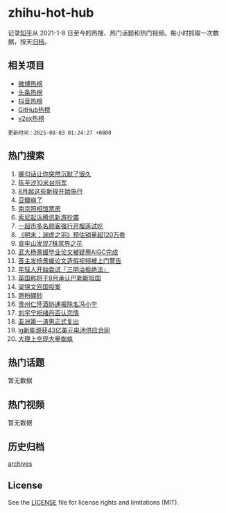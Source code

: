 # zhihu-hot-hub

记录[知乎](https://www.zhihu.com/)从 2021-1-8 日至今的热搜、热门话题和热门视频。每小时抓取一次数据，按天[归档](archives)。

## 相关项目

- [微博热榜](https://github.com/lonnyzhang423/weibo-hot-hub)
- [头条热榜](https://github.com/lonnyzhang423/toutiao-hot-hub)
- [抖音热榜](https://github.com/lonnyzhang423/douyin-hot-hub)
- [GitHub热榜](https://github.com/lonnyzhang423/github-hot-hub)
- [v2ex热榜](https://github.com/lonnyzhang423/v2ex-hot-hub)


`更新时间：2025-08-03 01:24:27 +0800`

## 热门搜索

1. [哪句话让你突然沉默了很久](https://www.zhihu.com/search?q=%E5%93%AA%E5%8F%A5%E8%AF%9D%E8%AE%A9%E4%BD%A0%E7%AA%81%E7%84%B6%E6%B2%89%E9%BB%98%E4%BA%86%E5%BE%88%E4%B9%85)
1. [陈芋汐10米台冠军](https://www.zhihu.com/search?q=%E9%99%88%E8%8A%8B%E6%B1%9010%E7%B1%B3%E5%8F%B0%E5%86%A0%E5%86%9B)
1. [8月起这些新规开始施行](https://www.zhihu.com/search?q=8%E6%9C%88%E8%B5%B7%E8%BF%99%E4%BA%9B%E6%96%B0%E8%A7%84%E5%BC%80%E5%A7%8B%E6%96%BD%E8%A1%8C)
1. [豆瓣崩了](https://www.zhihu.com/search?q=%E8%B1%86%E7%93%A3%E5%B4%A9%E4%BA%86)
1. [南京照相馆票房](https://www.zhihu.com/search?q=%E5%8D%97%E4%BA%AC%E7%85%A7%E7%9B%B8%E9%A6%86%E7%A5%A8%E6%88%BF)
1. [索尼起诉腾讯新游抄袭](https://www.zhihu.com/search?q=%E7%B4%A2%E5%B0%BC%E8%B5%B7%E8%AF%89%E8%85%BE%E8%AE%AF%E6%96%B0%E6%B8%B8%E6%8A%84%E8%A2%AD)
1. [一超市多名顾客强行开榴莲试吃](https://www.zhihu.com/search?q=%E4%B8%80%E8%B6%85%E5%B8%82%E5%A4%9A%E5%90%8D%E9%A1%BE%E5%AE%A2%E5%BC%BA%E8%A1%8C%E5%BC%80%E6%A6%B4%E8%8E%B2%E8%AF%95%E5%90%83)
1. [《明末：渊虚之羽》预估销量超120万套](https://www.zhihu.com/search?q=%E3%80%8A%E6%98%8E%E6%9C%AB%EF%BC%9A%E6%B8%8A%E8%99%9A%E4%B9%8B%E7%BE%BD%E3%80%8B%E9%A2%84%E4%BC%B0%E9%94%80%E9%87%8F%E8%B6%85120%E4%B8%87%E5%A5%97)
1. [哀牢山发现7株冥界之花](https://www.zhihu.com/search?q=%E5%93%80%E7%89%A2%E5%B1%B1%E5%8F%91%E7%8E%B07%E6%A0%AA%E5%86%A5%E7%95%8C%E4%B9%8B%E8%8A%B1)
1. [武大杨景媛毕业论文被疑用AIGC完成](https://www.zhihu.com/search?q=%E6%AD%A6%E5%A4%A7%E6%9D%A8%E6%99%AF%E5%AA%9B%E6%AF%95%E4%B8%9A%E8%AE%BA%E6%96%87%E8%A2%AB%E7%96%91%E7%94%A8AIGC%E5%AE%8C%E6%88%90)
1. [答主发杨景媛论文造假视频被上门警告](https://www.zhihu.com/search?q=%E7%AD%94%E4%B8%BB%E5%8F%91%E6%9D%A8%E6%99%AF%E5%AA%9B%E8%AE%BA%E6%96%87%E9%80%A0%E5%81%87%E8%A7%86%E9%A2%91%E8%A2%AB%E4%B8%8A%E9%97%A8%E8%AD%A6%E5%91%8A)
1. [年轻人开始尝试「三明治拒绝法」](https://www.zhihu.com/search?q=%E5%B9%B4%E8%BD%BB%E4%BA%BA%E5%BC%80%E5%A7%8B%E5%B0%9D%E8%AF%95%E3%80%8C%E4%B8%89%E6%98%8E%E6%B2%BB%E6%8B%92%E7%BB%9D%E6%B3%95%E3%80%8D)
1. [英国称将于9月承认巴勒斯坦国](https://www.zhihu.com/search?q=%E8%8B%B1%E5%9B%BD%E7%A7%B0%E5%B0%86%E4%BA%8E9%E6%9C%88%E6%89%BF%E8%AE%A4%E5%B7%B4%E5%8B%92%E6%96%AF%E5%9D%A6%E5%9B%BD)
1. [梁锦文回国投案](https://www.zhihu.com/search?q=%E6%A2%81%E9%94%A6%E6%96%87%E5%9B%9E%E5%9B%BD%E6%8A%95%E6%A1%88)
1. [肠粉硼砂](https://www.zhihu.com/search?q=%E8%82%A0%E7%B2%89%E7%A1%BC%E7%A0%82)
1. [贵州仁怀酒协通报除名冯小宁](https://www.zhihu.com/search?q=%E8%B4%B5%E5%B7%9E%E4%BB%81%E6%80%80%E9%85%92%E5%8D%8F%E9%80%9A%E6%8A%A5%E9%99%A4%E5%90%8D%E5%86%AF%E5%B0%8F%E5%AE%81)
1. [刘宇宁祝绪丹否认恋情](https://www.zhihu.com/search?q=%E5%88%98%E5%AE%87%E5%AE%81%E7%A5%9D%E7%BB%AA%E4%B8%B9%E5%90%A6%E8%AE%A4%E6%81%8B%E6%83%85)
1. [亚洲第一渣男正式复出](https://www.zhihu.com/search?q=%E4%BA%9A%E6%B4%B2%E7%AC%AC%E4%B8%80%E6%B8%A3%E7%94%B7%E6%AD%A3%E5%BC%8F%E5%A4%8D%E5%87%BA)
1. [lg新能源获43亿美元电池供应合同](https://www.zhihu.com/search?q=lg%E6%96%B0%E8%83%BD%E6%BA%90%E8%8E%B743%E4%BA%BF%E7%BE%8E%E5%85%83%E7%94%B5%E6%B1%A0%E4%BE%9B%E5%BA%94%E5%90%88%E5%90%8C)
1. [大理上空现大量蜘蛛](https://www.zhihu.com/search?q=%E5%A4%A7%E7%90%86%E4%B8%8A%E7%A9%BA%E7%8E%B0%E5%A4%A7%E9%87%8F%E8%9C%98%E8%9B%9B)

## 热门话题

暂无数据

## 热门视频

暂无数据

## 历史归档

[archives](archives)

## License

See the [LICENSE](LICENSE) file for license rights and limitations (MIT).
